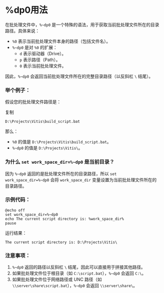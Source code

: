 # %dp0用法

在批处理文件中，`%~dp0` 是一个特殊的语法，用于获取当前批处理文件所在的目录路径。具体来说：

- `%0` 表示当前批处理文件本身的路径（包括文件名）。
- `%~dp0` 是对 `%0` 的扩展：
  - `d` 表示驱动器（Drive）。
  - `p` 表示路径（Path）。
  - `0` 表示当前批处理文件。

因此，`%~dp0` 会返回当前批处理文件所在的完整目录路径（以反斜杠 `\` 结尾）。

### 举个例子：

假设您的批处理文件路径是：

复制

```
D:\Projects\Vitis\build_script.bat
```

那么：

- `%0` 的值是 `D:\Projects\Vitis\build_script.bat`。
- `%~dp0` 的值是 `D:\Projects\Vitis\`。

### 为什么 `set work_space_dir=%~dp0` 是当前目录？

因为 `%~dp0` 返回的是批处理文件所在的目录路径，所以 `set work_space_dir=%~dp0` 会将 `work_space_dir` 变量设置为当前批处理文件所在的目录路径。

### 示例代码：

```batch
@echo off
set work_space_dir=%~dp0
echo The current script directory is: %work_space_dir%
pause
```

运行结果：

```batch
The current script directory is: D:\Projects\Vitis\
```

### 注意事项：

1. `%~dp0` 返回的路径以反斜杠 `\` 结尾，因此可以直接用于拼接其他路径。
2. 如果批处理文件位于根目录（如 `C:\script.bat`），`%~dp0` 会返回 `C:\`。
3. 如果批处理文件位于网络路径或 UNC 路径（如 `\\server\share\script.bat`），`%~dp0` 会返回 `\\server\share\`。